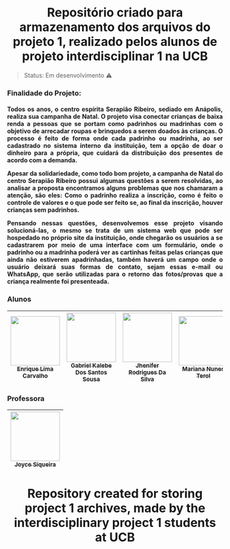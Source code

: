 <h1 align="center">Repositório criado para armazenamento dos arquivos do projeto 1, realizado pelos alunos de projeto interdisciplinar 1 na UCB</h1>
  
  > Status: Em desenvolvimento ⚠️
  
 ### Finalidade do Projeto: 
  
 <h4 align="justify"><p> Todos os anos, o centro espírita Serapião Ribeiro, sediado em Anápolis, realiza sua campanha de Natal. O projeto visa conectar crianças de baixa renda a pessoas que se portam como padrinhos ou madrinhas com o objetivo de arrecadar roupas e brinquedos a serem doados às crianças. O processo é feito de forma onde cada padrinho ou madrinha, ao ser cadastrado no sistema interno da instituição, tem a opção de doar o dinheiro para a própria, que cuidará da distribuição dos presentes de acordo com a demanda.</p>
<p>Apesar da solidariedade, como todo bom projeto, a campanha de Natal do centro Serapião Ribeiro possui algumas questões a serem resolvidas, ao analisar a proposta encontramos alguns problemas que nos chamaram a atenção, são eles: Como o padrinho realiza a inscrição, como é feito o controle de valores e o que pode ser feito se, ao final da inscrição, houver crianças sem padrinhos.</p>  
<p>Pensando nessas questões, desenvolvemos esse projeto visando solucioná-las, o mesmo se trata de um sistema web que pode ser hospedado no próprio site da instituição, onde chegarão os usuários a se cadastrarem por meio de uma interface com um formulário, onde o padrinho ou a madrinha poderá ver as cartinhas feitas pelas crianças que ainda não estiverem apadrinhadas, também haverá um campo onde o usuário deixará suas formas de contato, sejam essas e-mail ou WhatsApp, que serão utilizadas para o retorno das fotos/provas que a criança realmente foi presenteada.</p></h4>
  
  
 ### Alunos 
  
| [<img src="https://avatars.githubusercontent.com/u/111439330?v=4" width=115><br><sub>Enrique Lima Carvalho</sub>](https://github.com/enrique-sem-h) |  [<img src="https://avatars.githubusercontent.com/u/111618683?v=4" width=115><br><sub>Gabriel Kalebe Dos Santos Sousa</sub>](https://github.com/gkalebe) |  [<img src="https://avatars.githubusercontent.com/u/112129761?v=4" width=115><br><sub>Jhenifer Rodrigues Da Silva</sub>](https://github.com/jheni-rodrigues22) | [<img src="https://avatars.githubusercontent.com/u/111513262?v=4" width=115><br><sub>Mariana Nunes Terol</sub>](https://github.com/MariTerol) |
| :---: | :---: | :---: |:---: |

### Professora

  
| [<img src="https://avatars.githubusercontent.com/u/27175429?v=4" width=115><br><sub>Joyce Siqueira</sub>](https://github.com/joycitta-siqueira) |
| :---: |

<h1 align="center">Repository created for storing project 1 archives, made by the interdisciplinary project 1 students at UCB</h1>
